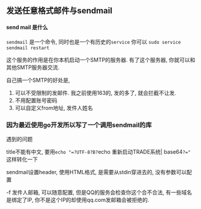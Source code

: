## 发送任意格式邮件与sendmail

#### send mail 是什么

`sendmail` 是一个命令, 同时也是一个有历史的`service` 你可以 `sudo service sendmail restart`

这个服务的作用是在你本机启动一个SMTP的服务器. 有了这个服务器, 你就可以和其他SMTP服务器交流.



自己搞一个SMTP的好处是,

1.  可以不受限制的发邮件. 我之前使用163的, 发的多了, 就会拦截不让发. 
2. 不用配置账号密码
3. 可以自定义from地址, 发件人姓名



### 因为最近使用go开发所以写了一个调用sendmail的库

遇到的问题

title不能有中文, 要用`echo "=?UTF-8?B?`echo 重新启动TRADE系统| base64`?="` 这样转化一下

sendmail设置header, 使用HTML格式, 是需要从stdin穿进去的, 没有参数可以配置

-f 发件人邮箱, 可以随意配置, 但是QQ的服务会检查你这个合不合法, 有一些域名是绑定了IP, 你不是这个IP的却使用qq.com发邮箱会被拒绝的. 